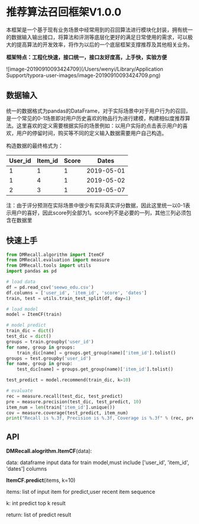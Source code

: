 # 推荐算法召回框架V1.0.0
本框架是一个基于现有业务场景中经常用到的召回算法进行模块化封装，拥有统一的数据输入输出接口，将算法和评测等底层化更好的满足日常使用的需求，可以极大的提高算法的开发效率，将作为以后的一个底层框架支撑推荐及其他相关业务。

**框架特点：工程化快速，接口统一，接口友好度高，上手快，实验方便**

![image-20190910093424709](/Users/wenyi/Library/Application Support/typora-user-images/image-20190910093424709.png)



## 数据输入

统一的数据格式为pandas的DataFrame，对于实际场景中对于用户行为的召回，是一个常见的0-1场景即对用户历史喜欢的物品行为进行建模，构建相似度推荐算法。这里喜欢的定义需要根据实际的场景例如：以用户实际的点击表示用户的喜欢，用户的停留时间，购买等不同的定义输入数据需要用户自己构造。

构造数据的最终格式为：

| User_id | Item_id | Score | Dates      |
| ------- | ------- | ----- | ---------- |
| 1       | 1       | 1     | 2019-05-01 |
| 1       | 4       | 1     | 2019-05-02 |
| 2       | 3       | 1     | 2019-05-07 |

注：由于评分预测在实际场景中很少有实际真实评分数据，因此这里统一以0-1表示用户的喜好，因此score列全部为1。score列不是必要的一列，其他三列必须包含在数据里




## 快速上手
```python
from DMRecall.algorithm import ItemCF
from DMRecall.evaluation import measure
from DMRecall.tools import utils
import pandas as pd

# load data
df = pd.read_csv('seewo_edu.csv')
df.columns = ['user_id', 'item_id', 'score', 'dates']
train, test = utils.train_test_split(df, day=1)

# load model
model = ItemCF(train)

# model predict
train_dic = dict()
test_dic = dict()
groups = train.groupby('user_id')
for name, group in groups:
    train_dic[name] = groups.get_group(name)['item_id'].tolist()
groups = test.groupby('user_id')
for name, group in group:
    test_dic[name] = groups.get_group(name)['item_id'].tolist()

test_predict = model.recommend(train_dic, k=10)

# evaluate
rec = measure.recall(test_dic, test_predict)
pre = measure.precision(test_dic, test_predict, 10)
item_num = len(train['item_id'].unique())
cov = measure.coverage(test_predict, item_num)
print("Recall is %.3f, Precision is %.3f, Coverage is %.3f" % (rec, pre, cov))

```

## API

**DMRecall.alogrithm.ItemCF**(data):

data: dataframe input data for train model,must include ['user_id', 'item_id', 'dates'] columns

**ItemCF.predict**(items, k=10)

items: list of input item for predict,user recent item sequence

k: int predict top k result

return: list of predict result

